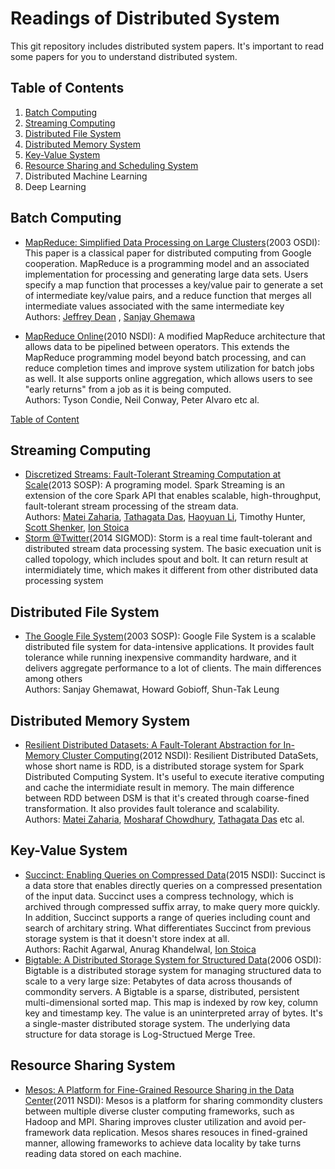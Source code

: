 # Readings of Distributed System 
This git repository includes distributed system papers. It's important to read some papers for you to understand distributed system. 


## <a name='toc'>Table of Contents</a>

  1. [Batch Computing](#batch-computing)
  2. [Streaming Computing](#streaming-computing)
  3. [Distributed File System](#distributed-file-system) 
  4. [Distributed Memory System](#distributed-mem-system) 
  5. [Key-Value System](#kv-system) 
  6. [Resource Sharing and Scheduling System](#rs-sharing-scheduling)
  7. Distributed Machine Learning 
  8. Deep Learning

## <a name='batch-computing'>Batch Computing 
   * [MapReduce: Simplified Data Processing on Large Clusters](https://static.googleusercontent.com/media/research.google.com/en//archive/mapreduce-osdi04.pdf)(2003 OSDI): This paper is a classical paper for distributed computing from Google cooperation. MapReduce is a programming model and an associated implementation for processing and generating large data sets. Users specify a map function that processes a key/value pair to generate a set of intermediate key/value pairs, and a reduce function that merges all intermediate values associated with the same intermediate key<br>
      Authors: [Jeffrey Dean](https://research.google.com/pubs/jeff.html) ,  [Sanjay Ghemawa](https://research.google.com/pubs/SanjayGhemawat.html)       <br>

   * [MapReduce Online](http://www.neilconway.org/docs/nsdi2010_hop.pdf)(2010 NSDI): A modified MapReduce architecture that allows data to be pipelined between operators. This extends the MapReduce programming model beyond batch processing, and can reduce completion times and improve system utilization for batch jobs as well. It alse supports online aggregation, which allows users to see "early returns" from a job as it is being computed.<br>
      Authors: Tyson Condie, Neil Conway, Peter Alvaro etc al.
   
   [Table of Content](#toc)

## <a name='streaming-computing'>Streaming Computing
  * [Discretized Streams: Fault-Tolerant Streaming Computation at Scale](https://people.csail.mit.edu/matei/papers/2013/sosp_spark_streaming.pdf)(2013 SOSP): A programing model. Spark Streaming is an extension of the core Spark API that enables scalable, high-throughput, fault-tolerant stream processing of the stream data.<br>
    Authors: [Matei Zaharia](https://people.csail.mit.edu/matei), [Tathagata Das](https://www.linkedin.com/in/tathadas), [Haoyuan Li](http://people.eecs.berkeley.edu/~haoyuan/), Timothy Hunter, [Scott Shenker](https://www.eecs.berkeley.edu/Faculty/Homepages/shenker.html), [Ion Stoica](http://people.eecs.berkeley.edu/~istoica/)
  * [Storm @Twitter](http://dl.acm.org/citation.cfm?id=2595641)(2014 SIGMOD): Storm is a real time fault-tolerant and distributed stream data processing system. The basic execuation unit is called topology, which includes spout and bolt. It can return result at intermidiately time, which makes it different from other distributed data processing system 

## <a name='distributed-file-system'>Distributed File System 
  * [The Google File System](https://static.googleusercontent.com/media/research.google.com/en//archive/gfs-sosp2003.pdf)(2003 SOSP): Google File System is a scalable distributed file system for data-intensive applications. It provides fault tolerance while running inexpensive commandity hardware, and it delivers aggregate performance to a lot of clients. The main differences among others <br>
    Authors: Sanjay Ghemawat, Howard Gobioff, Shun-Tak Leung

## <a name='distributed-mem-system'>Distributed Memory System
  * [Resilient Distributed Datasets: A Fault-Tolerant Abstraction for In-Memory Cluster   Computing](https://www.usenix.org/system/files/conference/nsdi12/nsdi12-final138.pdf)(2012 NSDI): Resilient Distributed DataSets, whose short name is RDD, is a distributed storage system for Spark Distributed Computing System. It's useful to execute iterative computing and cache the intermidiate result in memory. The main difference between RDD between DSM is that it's created through coarse-fined transformation. It also provides fault tolerance and scalability.  
    Authors: [Matei Zaharia](https://people.csail.mit.edu/matei), [Mosharaf Chowdhury](http://www.mosharaf.com/), [Tathagata Das](https://www.linkedin.com/in/tathadas) etc al.

## <a name='kv-system'>Key-Value System
  * [Succinct: Enabling Queries on Compressed Data](https://www.usenix.org/system/files/conference/nsdi15/nsdi15-paper-agarwal.pdf)(2015 NSDI): Succinct is a data store that enables directly queries on a compressed presentation of the input data. Succinct uses a compress technology, which is 
  archived through compressed suffix array, to make query more quickly. In addition, Succinct supports a range of queries including count and search of architary string. What differentiates Succinct from previous storage system is that it doesn't store index at all. <br>
    Authors: Rachit Agarwal, Anurag Khandelwal, [Ion Stoica](http://people.eecs.berkeley.edu/~istoica/)
  * [Bigtable: A Distributed Storage System for Structured Data](https://static.googleusercontent.com/media/research.google.com/en//archive/bigtable-osdi06.pdf)(2006 OSDI): Bigtable is a distributed storage system for managing structured data to scale to a very large size: Petabytes of data across thousands of commondity servers. A Bigtable is a sparse, distributed, persistent multi-dimensional sorted map. This map is indexed by row key, column key and timestamp key. The value is an uninterpreted array of bytes. It's a single-master distributed storage system. The underlying data structure for data storage is Log-Structued Merge Tree.  

## <a name='rs-sharing-scheduling'>Resource Sharing System
  * [Mesos: A Platform for Fine-Grained Resource Sharing in the Data Center](http://dl.acm.org/citation.cfm?id=1972488)(2011 NSDI): Mesos is a platform for sharing commondity clusters between multiple diverse cluster computing frameworks, such as Hadoop and MPI. Sharing improves cluster utilization and avoid per-framework data replication. Mesos shares resouces in fined-grained manner, allowing frameworks to achieve data locality by take turns reading data stored on each machine.

